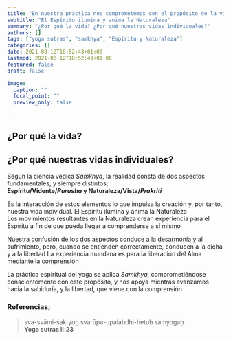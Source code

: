 ```yaml
---
title: "En nuestra práctica nos comprometemos con el propósito de la vida"
subtitle: "El Espíritu ilumina y anima la Naturaleza"
summary: "¿Por qué la vida? ¿Por qué nuestras vidas individuales?"
authors: []
tags: ["yoga sutras", "samkhya", "Espíritu y Naturaleza"]
categories: []
date: 2021-08-12T18:52:43+01:00
lastmod: 2021-08-12T18:52:43+01:00
featured: false
draft: false

image:
  caption: ""
  focal_point: ""
  preview_only: false

---
```

## ¿Por qué la vida?
## ¿Por qué nuestras vidas individuales?

Según la ciencia védica *Samkhya*, la realidad consta de dos aspectos fundamentales, y siempre distintos;\
**Espíritu/Vidente/*Purusha* y Naturaleza/Vista/*Prakriti***

Es la interacción de estos elementos lo que impulsa la creación y, por tanto, nuestra vida individual.
El Espíritu ilumina y anima la Naturaleza\
Los movimientos resultantes en la Naturaleza crean experiencia para el Espíritu a fin de que pueda llegar a comprenderse a sí mismo

Nuestra confusión de los dos aspectos conduce a la desarmonía y al sufrimiento, pero, cuando se entienden correctamente, conducen a la dicha y a la libertad
La experiencia mundana es para la liberación del Alma mediante la comprensión

La práctica espiritual del yoga se aplica *Samkhya*, comprometiéndose conscientemente con este propósito, y nos apoya mientras avanzamos hacia la sabiduría, y la libertad, que viene con la comprensión

### Referencias;

>sva-svāmi-śaktyoḥ svarūpa-upalabdhi-hetuḥ saṃyogaḥ\
>**Yoga sutras II:23**
